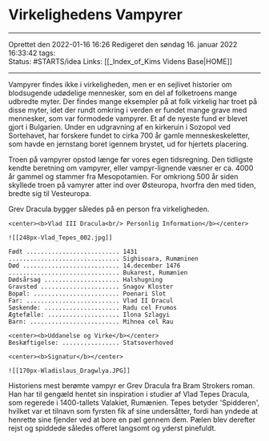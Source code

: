 # Virkelighedens Vampyrer
---
Oprettet den 2022-01-16 16:26
Redigeret den søndag 16. januar 2022 16:33:42
tags:  
Status: #STARTS/idea 
Links: [[_Index_of_Kims Videns Base|HOME]]

---
Vampyrer findes ikke i virkeligheden, men er en sejlivet historier om blodsugende udødelige mennesker, som en del af folketroens mange udbredte myter. Der findes mange eksempler på at folk virkelig har troet på disse myter, idet der rundt omkring i verden er fundet mange grave med mennesker, som var formodede vampyrer. Et af de nyeste fund er blevet gjort i Bulgarien. Under en udgravning af en kirkeruin i Sozopol ved Sortehavet, har forskere fundet to cirka 700 år gamle menneskeskeletter, som havde en jernstang boret igennem brystet, ud for hjertets placering.

Troen på vampyrer opstod længe før vores egen tidsregning. Den tidligste kendte beretning om vampyrer, eller vampyr-lignende væsner er ca. 4000 år gammel og stammer fra Mesopotamien. For omkriong 500 år siden skyllede troen på vamyrer atter ind over Østeuropa, hvorfra den med tiden, bredte sig til Vesteuropa.

Grev Dracula bygger således på en person fra virkeligheden.

```ad-facts
<center><b>Vlad III Dracula<br/> Personlig Information</b></center>

![[248px-Vlad_Tepes_002.jpg]]

Født .......................... 1431
............................... Sighisoara, Rumæninen
Død ........................... 14.december 1476
............................... Bukarest, Rumænien
Dødsårsag ..................... Halshugning
Gravsted ...................... Snagov Kloster
Bopæl: ........................ Poenari Slot
Far: .......................... Vlad II Dracul
Søskende: ..................... Radu cel Frumos
Ægtefælle: .................... Ilona Szlagyi
Barn: ......................... Mihnea cel Rau

<center><b>Uddanelse og Virke</b></center>
Beskæftigelse: ................ Statsoverhoved

<center><b>Signatur</b></center>

![[170px-Wladislaus_Dragwlya.JPG]]

```

Historiens mest berømte vampyr er Grev Dracula fra Bram Strokers roman. Han har til gengæld hentet sin inspiration i studier af Vlad Tepes Dracula, som regerede i 1400-tallets Valakiet, Rumænien. Tepes betyder 'Spidderen', hvilket var et tilnavn som fyrsten fik af sine undersåtter, fordi han yndede at henrette sine fjender ved at bore en pæl gennem dem. Pælen blev derefter rejst og spiddede således offeret langsomt og yderst pinefuldt.

